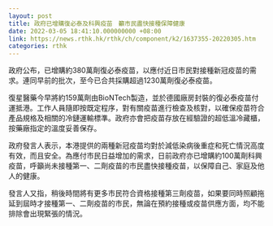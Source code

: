 ```yaml
---
layout: post
title: 政府已增購復必泰及科興疫苗　籲市民盡快接種保障健康
date: 2022-03-05 18:41:10.000000000 +08:00
link: https://news.rthk.hk/rthk/ch/component/k2/1637355-20220305.htm
categories: rthk
---
```


​政府公布，已增購約380萬劑復必泰疫苗，以應付近日市民對接種新冠疫苗的需求。連同早前的批次，至今已合共採購超過1230萬劑復必泰疫苗。

復星醫藥今早將約159萬劑由BioNTech製造，並於德國廠房封裝的復必泰疫苗付運抵港。工作人員隨即按既定程序，對有關疫苗進行檢查及核對，以確保疫苗符合產品規格及相關的冷鏈運輸標準。政府亦會把疫苗存放在經驗證的超低溫冷藏櫃，按藥廠指定的溫度妥善保存。

政府發言人表示，本港提供的兩種新冠疫苗均對於減低染病後重症和死亡情況高度有效，而且安全。為應付市民日益增加的需求，日前政府亦已增購約100萬劑科興疫苗，呼籲尚未接種第一、二劑疫苗的市民盡快接種疫苗，以保障自己、家庭及他人的健康。

發言人又指，稍後時間將有更多市民符合資格接種第三劑疫苗，如果要同時照顧拖延到屆時才接種第一、二劑疫苗的市民，無論在預約接種或疫苗供應方面，均不能排除會出現緊張的情況。

